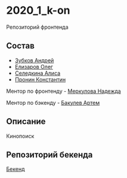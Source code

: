 # 2020_1_k-on

Репозиторий фронтенда 

## Состав

- [Зубков Андрей](https://github.com/DronBrigadir)
- [Елизаров Олег](https://github.com/OlegElizarov)
- [Селедкина Алиса](https://github.com/AliceSitedge)
- [Пронин Константин](https://github.com/KonstantinPronin)

Ментор по фронтенду - [Меркулова Надежда](https://github.com/crueltycute)

Ментор по бэкенду - [Бакулев Артем](https://github.com/artbakulev)

## Описание

Кинопоиск

## Репозиторий бекенда
 
[Бекенд](https://github.com/go-park-mail-ru/2020_1_k-on)
